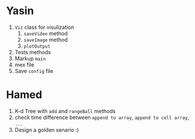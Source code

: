Yasin
=====
1. `Viz` class for visulization
    1. `saveVideo` method
    1. `saveImage` method
    1. `plotOutput`
1. Tests methods
1. Markup `main`
1. mex file
1. Save `config` file

    
Hamed
=====
1. K-d Tree with `add` and `rangeBall` methods
1. check time difference between `append to array`, `append to cell array`, `...`
1. Design a golden senario :)
